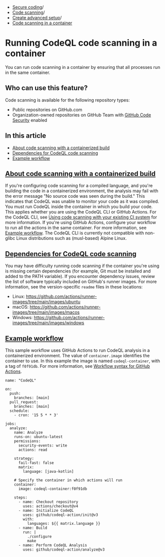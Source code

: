   * [Secure coding](https://docs.github.com/en/code-security "Secure coding")/
  * [Code scanning](https://docs.github.com/en/code-security/code-scanning "Code scanning")/
  * [Create advanced setup](https://docs.github.com/en/code-security/code-scanning/creating-an-advanced-setup-for-code-scanning "Create advanced setup")/
  * [Code scanning in a container](https://docs.github.com/en/code-security/code-scanning/creating-an-advanced-setup-for-code-scanning/running-codeql-code-scanning-in-a-container "Code scanning in a container")


# Running CodeQL code scanning in a container
You can run code scanning in a container by ensuring that all processes run in the same container.
## Who can use this feature?
Code scanning is available for the following repository types:
  * Public repositories on GitHub.com
  * Organization-owned repositories on GitHub Team with [GitHub Code Security](https://docs.github.com/en/get-started/learning-about-github/about-github-advanced-security) enabled


## In this article
  * [About code scanning with a containerized build](https://docs.github.com/en/code-security/code-scanning/creating-an-advanced-setup-for-code-scanning/running-codeql-code-scanning-in-a-container#about-code-scanning-with-a-containerized-build)
  * [Dependencies for CodeQL code scanning](https://docs.github.com/en/code-security/code-scanning/creating-an-advanced-setup-for-code-scanning/running-codeql-code-scanning-in-a-container#dependencies-for-codeql-code-scanning)
  * [Example workflow](https://docs.github.com/en/code-security/code-scanning/creating-an-advanced-setup-for-code-scanning/running-codeql-code-scanning-in-a-container#example-workflow)


## [About code scanning with a containerized build](https://docs.github.com/en/code-security/code-scanning/creating-an-advanced-setup-for-code-scanning/running-codeql-code-scanning-in-a-container#about-code-scanning-with-a-containerized-build)
If you're configuring code scanning for a compiled language, and you're building the code in a containerized environment, the analysis may fail with the error message "No source code was seen during the build." This indicates that CodeQL was unable to monitor your code as it was compiled.
You must run CodeQL inside the container in which you build your code. This applies whether you are using the CodeQL CLI or GitHub Actions. For the CodeQL CLI, see [Using code scanning with your existing CI system](https://docs.github.com/en/code-security/code-scanning/integrating-with-code-scanning/using-code-scanning-with-your-existing-ci-system) for more information. If you're using GitHub Actions, configure your workflow to run all the actions in the same container. For more information, see [Example workflow](https://docs.github.com/en/code-security/code-scanning/creating-an-advanced-setup-for-code-scanning/running-codeql-code-scanning-in-a-container#example-workflow).
The CodeQL CLI is currently not compatible with non-glibc Linux distributions such as (musl-based) Alpine Linux.
## [Dependencies for CodeQL code scanning](https://docs.github.com/en/code-security/code-scanning/creating-an-advanced-setup-for-code-scanning/running-codeql-code-scanning-in-a-container#dependencies-for-codeql-code-scanning)
You may have difficulty running code scanning if the container you're using is missing certain dependencies (for example, Git must be installed and added to the PATH variable). If you encounter dependency issues, review the list of software typically included on GitHub's runner images. For more information, see the version-specific `readme` files in these locations:
  * Linux: <https://github.com/actions/runner-images/tree/main/images/ubuntu>
  * macOS: <https://github.com/actions/runner-images/tree/main/images/macos>
  * Windows: <https://github.com/actions/runner-images/tree/main/images/windows>


## [Example workflow](https://docs.github.com/en/code-security/code-scanning/creating-an-advanced-setup-for-code-scanning/running-codeql-code-scanning-in-a-container#example-workflow)
This sample workflow uses GitHub Actions to run CodeQL analysis in a containerized environment. The value of `container.image` identifies the container to use. In this example the image is named `codeql-container`, with a tag of `f0f91db`. For more information, see [Workflow syntax for GitHub Actions](https://docs.github.com/en/actions/using-workflows/workflow-syntax-for-github-actions#jobsjob_idcontainer).
```
name: "CodeQL"

on:
  push:
    branches: [main]
  pull_request:
    branches: [main]
  schedule:
    - cron: '15 5 * * 3'

jobs:
  analyze:
    name: Analyze
    runs-on: ubuntu-latest
    permissions:
      security-events: write
      actions: read

    strategy:
      fail-fast: false
      matrix:
        language: [java-kotlin]

    # Specify the container in which actions will run
    container:
      image: codeql-container:f0f91db

    steps:
      - name: Checkout repository
        uses: actions/checkout@v4
      - name: Initialize CodeQL
        uses: github/codeql-action/init@v3
        with:
          languages: ${{ matrix.language }}
      - name: Build
        run: |
          ./configure
          make
      - name: Perform CodeQL Analysis
        uses: github/codeql-action/analyze@v3

```

